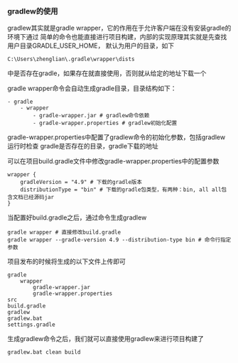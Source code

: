 ### gradlew的使用

gradlew其实就是gradle wrapper，它的作用在于允许客户端在没有安装gradle的环境下通过
简单的命令也能直接进行项目构建，内部的实现原理其实就是先查找用户目录GRADLE_USER_HOME，
默认为用户的目录，如下

    C:\Users\zhenglian\.gradle\wrapper\dists
中是否存在gradle，如果存在就直接使用，否则就从给定的地址下载一个

gradle wrapper命令会自动生成gradle目录，目录结构如下：

    - gradle
        - wrapper
            - gradle-wrapper.jar # gradlew命令依赖
            - gradle-wrapper.properties # gradlew初始化配置
gradle-wrapper.properties中配置了gradlew命令的初始化参数，包括gradlew运行时检查
gradle是否存在的目录，gradle下载的地址

可以在项目build.gradle文件中修改gradle-wrapper.properties中的配置参数

    wrapper {
        gradleVersion = "4.9" # 下载的gradle版本
        distributionType = "bin" # 下载的gradle包类型，有两种：bin, all all包含文档已经源码jar
    }
当配置好build.gradle之后，通过命令生成gradlew

    gradle wrapper # 直接修改build.gradle
    gradle wrapper --gradle-version 4.9 --distribution-type bin # 命令行指定参数
项目发布的时候将生成的以下文件上传即可
    
    gradle
        wrapper
            gradle-wrapper.jar
            gradle-wrapper.properties
    src
    build.gradle
    gradlew
    gradlew.bat
    settings.gradle

生成gradlew命令之后，我们就可以直接使用gradlew来进行项目构建了

    gradlew.bat clean build